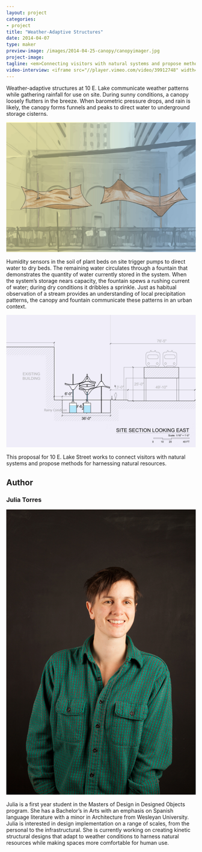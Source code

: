 ```yaml
---
layout: project
categories: 
- project
title: "Weather-Adaptive Structures"
date: 2014-04-07
type: maker
preview-image: /images/2014-04-25-canopy/canopyimager.jpg
project-image:
tagline: <em>Connecting visitors with natural systems and propose methods for harnessing natural resources.</em>
video-interview: <iframe src="//player.vimeo.com/video/39912748" width="500" height="281" frameborder="0" webkitallowfullscreen mozallowfullscreen allowfullscreen></iframe> <p class="col-md-10 col-md-offset-3"><a href="http://vimeo.com/39912748">SAIC AGC GFRY Studio mock-up test</a> from <a href="http://vimeo.com/user10322039">David Evancho</a> on <a href="https://vimeo.com">Vimeo</a>.</p>
---
```


<p class="col-md-8 col-md-offset-2"> Weather-adaptive structures at 10 E. Lake communicate weather patterns while gathering rainfall for use on site. During sunny conditions, a canopy loosely flutters in the breeze. When barometric pressure drops, and rain is likely, the canopy forms funnels and peaks to direct water to underground storage cisterns.</p>

<p class="col-md-10 col-md-offset-1"><img class="img-responsive img-thumbnail" src="/images/2014-04-25-canopy/canopyimage2.jpg" alt="Module Sketch"/></p>


<p class="col-md-8 col-md-offset-2"> Humidity sensors in the soil of plant beds on site trigger pumps to direct water to dry beds. The remaining water circulates through a fountain that demonstrates the quantity of water currently stored in the system. When the system’s storage nears capacity, the fountain spews a rushing current of water; during dry conditions it dribbles a sprinkle. Just as habitual observation of a stream provides an understanding of local precipitation patterns, the canopy and fountain communicate these patterns in an urban context.</p>


<p class="col-md-10 col-md-offset-1"><img class="img-responsive img-thumbnail" src="/images/2014-04-25-canopy/canopysection.jpg" alt="Module Rain"/></p>


<p class="col-md-8 col-md-offset-2"> This proposal for 10 E. Lake Street works to connect visitors with natural systems and propose methods for harnessing natural resources. </p>

<h2 class="col-md-10 col-md-offset-2">Author</h2>
	
<h3 class="col-md-10 col-md-offset-2">Julia Torres</h3>

<p  class="col-md-2 pull-right"><img class="img-responsive img-rounded img-author" src="/images/2014-04-25-canopy/julia.jpg" alt="Julia"/></p>

<p class="col-md-7 col-md-offset-2">
	Julia is a first year student in the Masters of Design in Designed Objects program. She has a Bachelor’s in Arts with an emphasis on Spanish language literature with a minor in Architecture from Wesleyan University. Julia is interested in design implementation on a range of scales, from the personal to the infrastructural. She is currently working on creating kinetic structural designs that adapt to weather conditions to harness natural resources while making spaces more comfortable for human use.
</p>
